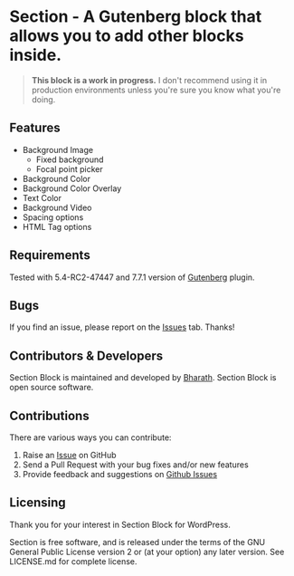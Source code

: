 # Section - A Gutenberg block that allows you to add other blocks inside.

> **This block is a work in progress.** I don't recommend using it in production environments unless you're sure you know what you're doing.

## Features

- Background Image
 	- Fixed background
 	- Focal point picker
- Background Color
- Background Color Overlay
- Text Color
- Background Video
- Spacing options
- HTML Tag options

## Requirements

Tested with 5.4-RC2-47447 and 7.7.1 version of [Gutenberg](https://github.com/WordPress/gutenberg) plugin.

## Bugs

If you find an issue, please report on the [Issues](https://github.com/bharath/section/issues/) tab. Thanks!

## Contributors & Developers

Section Block is maintained and developed by [Bharath](https://github.com/bharath/). Section Block is open source software.

## Contributions

There are various ways you can contribute:

1. Raise an [Issue](https://github.com/bharath/section/issues/) on GitHub
2. Send a Pull Request with your bug fixes and/or new features
3. Provide feedback and suggestions on [Github Issues](https://github.com/bharath/section/issues/)

## Licensing

Thank you for your interest in Section Block for WordPress.

Section is free software, and is released under the terms of the GNU General Public License version 2 or (at your option) any later version. See LICENSE.md for complete license.
